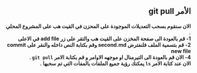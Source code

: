 ## <div dir=rtl> الأمر git pull </div>
####  <div dir=rtl>الان سنقوم بسحب التعديلات الموجودة على المحزن في القيت هب على المشروع المحلي . <br> 1- قم بالعودة الى صفحة المخزن على القيت هب والتقر على زر  add file في الاعلى <br>2- قم بتسمية الملف فلنفترض second.md وقم بكتابة النص داخله والنقر على commit new file <br>4- الان قم بالعودة الى التيرمنال او موجهه الاوامر و قم بكتابة الامر `git pull` . <br>الان عند كتابة الامر  `ls`  يمكنك رؤية جميع الملفات بالمفات التي تم سحبها .
</div>